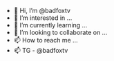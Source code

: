 - 👋 Hi, I’m @badfoxtv
- 👀 I’m interested in ...
- 🌱 I’m currently learning ...
- 💞️ I’m looking to collaborate on ...
- 📫 How to reach me ...
- 📫 TG - @badfoxtv

<!---
badfoxtv/badfoxtv is a ✨ special ✨ repository because its `README.md` (this file) appears on your GitHub profile.
You can click the Preview link to take a look at your changes.
--->
